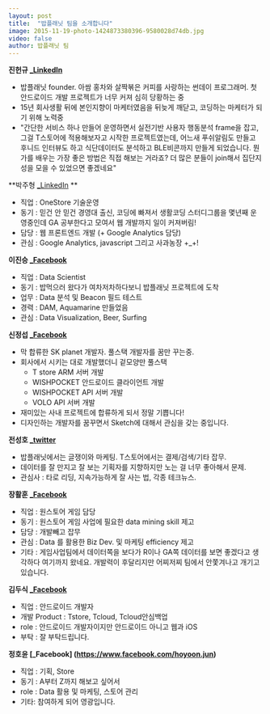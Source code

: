 ```yaml
---
layout: post
title:  "밥플래닛 팀을 소개합니다"
image: 2015-11-19-photo-1424873380396-9580028d74db.jpg
video: false
author: 밥플래닛 팀
---
```


**진헌규 [_LinkedIn](http://kr.linkedin.com/HeonkyuJin)**

- 밥플래닛 founder. 아쌈 홍차와 살짝볶은 커피를 사랑하는 썬데이 프로그래머. 첫 안드로이드 개발 프로젝트가 너무 커져 심히 당황하는 중
- 15년 회사생활 뒤에 본인지향이 마케터였음을 뒤늦게 깨닫고, 코딩하는 마케터가 되기 위해 노력중
- "간단한 서비스 하나 만들어 운영하면서 실전기반 사용자 행동분석 frame을 잡고, 그걸 T스토어에 적용해보자고 시작한 프로젝트였는데, 어느새 푸쉬알림도 만들고 후니드 인터뷰도 하고 식단데이터도 분석하고 BLE비콘까지 만들게 되었습니다. 뭔가를 배우는 가장 좋은 방법은 직접 해보는 거라죠? 더 많은 분들이 join해서 집단지성을 모을 수 있었으면 좋겠네요"

**박주형 [_LinkedIn](http://kr.linkedin.com/in/dusskapark/) **

- 직업 : OneStore 기술운영
- 동기 : 믿건 안 믿건 경영대 출신, 코딩에 빠져서 생활코딩 스터디그룹을 몇년째 운영중인데 GA 공부한다고 모여서 웹 개발까지 일이 커져버림! 
- 담당 : 웹 프론트엔드 개발 (+ Google Analytics 담당)
- 관심 : Google Analytics, javascript 그리고 사과농장 +_+! 


**이진승 [_Facebook](https://www.facebook.com/jjiinn.lee)**

- 직업 : Data Scientist 
- 동기 : 밥먹으러 왔다가 여차저차하다보니 밥플래닛 프로젝트에 도착 
- 업무 : Data 분석 및 Beacon 필드 테스트 
- 경력 : DAM, Aquamarine 만들었음 
- 관심 : Data Visualization, Beer, Surfing

**신정섭 [_Facebook](https://www.facebook.com/jungseob.shin)**

- 막 합류한 SK planet 개발자. 풀스택 개발자를 꿈만 꾸는중.
- 회사에서 시키는 대로 개발했더니 겉모양만 풀스택
	- T store ARM 서버 개발
	- WISHPOCKET 안드로이드 클라이언트 개발
	- WISHPOCKET API 서버 개발
	- VOLO API 서버 개발
- 재미있는 사내 프로젝트에 합류하게 되서 정말 기쁩니다!
- 디자인하는 개발자를 꿈꾸면서 Sketch에 대해서 관심을 갖는 중입니다.

**전성호 [_twitter](http://www.twitter.com/readymadeboy)**

- 밥플래닛에서는 글쟁이와 마케팅. T스토어에서는 결제/검색/기타 잡무.
- 데이터를 잘 만지고 잘 보는 기획자를 지향하지만 노는 걸 너무 좋아해서 문제.
- 관심사 : 타로 리딩, 지속가능하게 잘 사는 법, 각종 테크뉴스.

**장활훈 [_Facebook](https://www.facebook.com/hwalhoon.jang)**

* 직업 : 원스토어 게임 담당
* 동기 : 원스토어 게임 사업에 필요한 data mining skill 제고
* 담당 : 개발빼고 잡무
* 관심 : Data 를 활용한 Biz Dev. 및 마케팅 efficiency 제고
* 기타 : 게임사업팀에서 데이터쪽을 보다가 R이나 GA쪽 데이터를 보면 좋겠다고 생각하다 여기까지 왔네요. 개발력이 후달리지만 어찌저찌 팀에서 안쫓겨나고 개기고 있습니다.

**김두식 [_Facebook](https://www.facebook.com/doosik.kim.71)**

* 직업 : 안드로이드 개발자
* 개발 Product : Tstore, Tcloud, Tcloud안심백업
* role : 안드로이드 개발자이지만 안드로이드 아니고 웹과 iOS
* 부탁 : 잘 부탁드립니다.

**정호윤 [_Facebook] (https://www.facebook.com/hoyoon.jun)**

- 직업 : 기획, Store
- 동기 : A부터 Z까지 해보고 싶어서
- role : Data 활용 및 마케팅, 스토어 관리
- 기타: 참여하게 되어 영광입니다.
